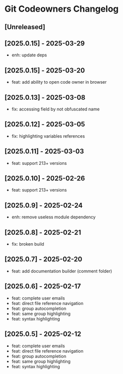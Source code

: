 <!-- Keep a Changelog guide -> https://keepachangelog.com -->

# Git Codeowners Changelog

## [Unreleased]

## [2025.0.15] - 2025-03-29

- enh: update deps

## [2025.0.15] - 2025-03-20

- feat: add ability to open code owner in browser

## [2025.0.13] - 2025-03-08

- fix: accessing field by not obfuscated name

## [2025.0.12] - 2025-03-05

- fix: highlighting variables references

## [2025.0.11] - 2025-03-03

- feat: support 213+ versions

## [2025.0.10] - 2025-02-26

- feat: support 213+ versions

## [2025.0.9] - 2025-02-24

- enh: remove useless module dependency

## [2025.0.8] - 2025-02-21

- fix: broken build

## [2025.0.7] - 2025-02-20

- feat: add documentation builder (comment folder)

## [2025.0.6] - 2025-02-17

- feat: complete user emails
- feat: direct file reference navigation
- feat: group autocompletion
- feat: same group highlighting
- feat: syntax highlighting

## [2025.0.5] - 2025-02-12

- feat: complete user emails
- feat: direct file reference navigation
- feat: group autocompletion
- feat: same group highlighting
- feat: syntax highlighting
